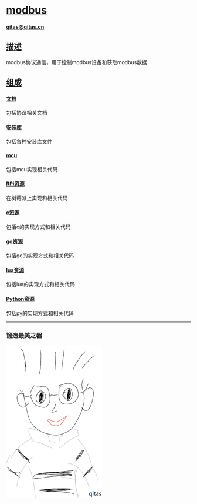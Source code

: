 ﻿# [modbus](https://github.com/qitas/modbus) 

#### qitas@qitas.cn

## [描述](https://github.com/qitas/modbus/wiki) 

modbus协议通信，用于控制modbus设备和获取modbus数据

## [组成](qitas/)

#### [文档](docs/)

包括协议相关文档

#### [安装库](libs/)

包括各种安装库文件

#### [mcu](mcu/)

包括mcu实现相关代码

#### [RPi资源](RPi/)

在树莓派上实现和相关代码

#### [c资源](c/)

包括c的实现方式和相关代码

#### [go资源](go/)

包括go的实现方式和相关代码

#### [lua资源](lua/)

包括lua的实现方式和相关代码

#### [Python资源](python/)

包括py的实现方式和相关代码



---

### 锻造最美之器

[![sites](qitas/qitas.png)](http://www.qitas.cn)

